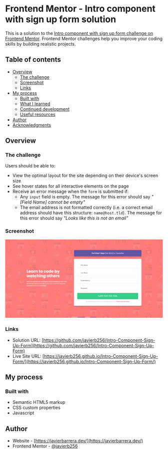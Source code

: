 # Frontend Mentor - Intro component with sign up form solution

This is a solution to the [Intro component with sign up form challenge on Frontend Mentor](https://www.frontendmentor.io/challenges/intro-component-with-signup-form-5cf91bd49edda32581d28fd1). Frontend Mentor challenges help you improve your coding skills by building realistic projects. 

## Table of contents

- [Overview](#overview)
  - [The challenge](#the-challenge)
  - [Screenshot](#screenshot)
  - [Links](#links)
- [My process](#my-process)
  - [Built with](#built-with)
  - [What I learned](#what-i-learned)
  - [Continued development](#continued-development)
  - [Useful resources](#useful-resources)
- [Author](#author)
- [Acknowledgments](#acknowledgments)

## Overview

### The challenge

Users should be able to:

- View the optimal layout for the site depending on their device's screen size
- See hover states for all interactive elements on the page
- Receive an error message when the `form` is submitted if:
  - Any `input` field is empty. The message for this error should say *"[Field Name] cannot be empty"*
  - The email address is not formatted correctly (i.e. a correct email address should have this structure: `name@host.tld`). The message for this error should say *"Looks like this is not an email"*

### Screenshot

![screenshot](./images/Screenshot%202024-03-26%20at%2022-47-10%20Frontend%20Mentor%20Intro%20component%20with%20sign%20up%20form.png)


### Links

- Solution URL: [https://github.com/javierb256/Intro-Component-Sign-Up-Form](https://github.com/javierb256/Intro-Component-Sign-Up-Form)
- Live Site URL: [https://javierb256.github.io/Intro-Component-Sign-Up-Form/](https://javierb256.github.io/Intro-Component-Sign-Up-Form/)

## My process

### Built with

- Semantic HTML5 markup
- CSS custom properties
- Javascript



## Author

- Website - [https://javierbarrera.dev/](https://javierbarrera.dev/)
- Frontend Mentor - [@javierb256](https://www.frontendmentor.io/profile/javierb256)


